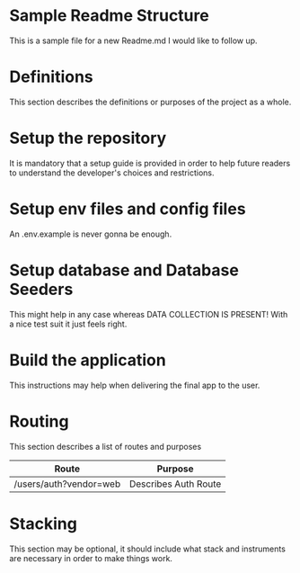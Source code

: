 # Sample Readme Structure

This is a sample file for a new Readme.md I would like to follow up. 

# Definitions

This section describes the definitions or purposes of the project as a whole.

# Setup the repository

It is mandatory that a setup guide is provided in order to help future readers to understand the developer's choices and restrictions.

# Setup env files and config files

An .env.example is never gonna be enough.

# Setup database and Database Seeders

This might help in any case whereas DATA COLLECTION IS PRESENT! With a nice test suit it just feels right.

# Build the application

This instructions may help when delivering the final app to the user.

# Routing 

This section describes a list of routes and purposes

|Route|Purpose|
|---|---|
|/users/auth?vendor=web|Describes Auth Route|

# Stacking 

This section may be optional, it should include what stack and instruments are necessary in order to make things work.


